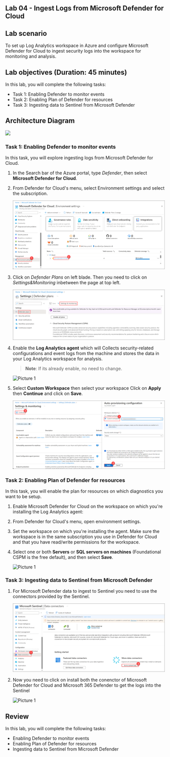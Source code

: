 ## Lab 04 - Ingest Logs from Microsoft Defender for Cloud

## Lab scenario
To set up Log Analytics workspace in Azure and configure Microsoft Defender for Cloud to ingest security logs into the workspace for monitoring and analysis.

## Lab objectives (Duration: 45 minutes)
In this lab, you will complete the following tasks:
- Task 1: Enabling Defender to monitor events
- Task 2: Enabling Plan of Defender for resources
- Task 3: Ingesting data to Sentinel from Microsoft Defender

## Architecture Diagram
  ![](../media/lab06.png)
  
### Task 1: Enabling Defender to monitor events

In this task, you will explore ingesting logs from Microsoft Defender for Cloud.

1. In the Search bar of the Azure portal, type *Defender*, then select **Microsoft Defender for Cloud**.

1. From Defender for Cloud's menu, select Environment settings and select the subscription.

     ![Picture 1](../media/image_50.png)

1. Click on *Defender Plans* on left blade. Then you need to click on *Settings&Monitoring* inbetween the page at top left.

    ![](../media/image_49.png)

1. Enable the **Log Analytics agent** which will Collects security-related configurations and event logs from the machine and stores the data in your Log Analytics workspace for analysis.

     >**Note**: If its already enable, no need to change.

   ![Picture 1](../media/Log_Analytics_Enable_1.png)

1. Select **Custom Workspace** then select your workspace Click on **Apply** then **Continue** and click on **Save**.

   ![Picture 1](../media/image_42.png)

### Task 2: Enabling Plan of Defender for resources

In this task, you will enable the plan for resources on which diagnostics you want to be setup.

1. Enable Microsoft Defender for Cloud on the workspace on which you're installing the Log Analytics agent:

1. From Defender for Cloud's menu, open environment settings.

1. Set the workspace on which you're installing the agent. Make sure the workspace is in the same subscription you use in Defender for       Cloud and that you have read/write permissions for the workspace.

1. Select one or both **Servers** or **SQL servers on machines** (Foundational CSPM is the free default), and then select **Save**.

   ![Picture 1](../media/enbale_defender_plan_for_servers_1.png)

### Task 3: Ingesting data to Sentinel from Microsoft Defender

1. For Microsoft Defender data to ingest to Sentinel you need to use the connectors provided by the Sentinel.

   ![Picture 1](../media/image_44.png)

1. Now you need to click on install both the conenctor of Microsoft Defender for Cloud and Microsoft 365 Defender to get the logs into the Sentinel

   ![Picture 1](../media/Sentinel_Install_Defender_Connector_2.png)

## Review
In this lab, you will complete the following tasks:
- Enabling Defender to monitor events
- Enabling Plan of Defender for resources
- Ingesting data to Sentinel from Microsoft Defender
